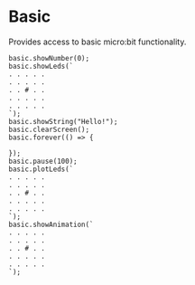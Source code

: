 # Basic

Provides access to basic micro:bit functionality.

```cards
basic.showNumber(0);
basic.showLeds(`
. . . . .
. . . . .
. . # . .
. . . . .
. . . . .
`);
basic.showString("Hello!");
basic.clearScreen();
basic.forever(() => {
    
});
basic.pause(100);
basic.plotLeds(`
. . . . .
. . . . .
. . # . .
. . . . .
. . . . .
`);
basic.showAnimation(`
. . . . .
. . . . .
. . # . .
. . . . .
. . . . .
`);
```
